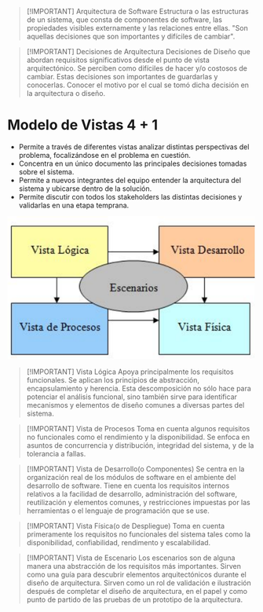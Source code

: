> [!IMPORTANT] Arquitectura de Software
> Estructura o las estructuras de un sistema, que consta de componentes de software, las propiedades visibles externamente y las relaciones entre ellas.
> "Son aquellas decisiones que son importantes y difíciles de cambiar".


> [!IMPORTANT] Decisiones de Arquitectura
> Decisiones de Diseño que abordan requisitos significativos desde el punto de vista arquitectónico.
> Se perciben como difíciles de hacer y/o costosos de cambiar.
> Estas decisiones son importantes de guardarlas y conocerlas. Conocer el motivo por el cual se tomó dicha decisión en la arquitectura o diseño.

# Modelo de Vistas 4 + 1
- Permite a través de diferentes vistas analizar distintas perspectivas del problema, focalizándose en el problema en cuestión.
- Concentra en un único documento las principales decisiones tomadas sobre el sistema.
- Permite a nuevos integrantes del equipo entender la arquitectura del sistema y ubicarse dentro de la solución.
- Permite discutir con todos los stakeholders las distintas decisiones y validarlas en una etapa temprana.

![](../img/Pasted%20image%2020240925163648.png)


> [!IMPORTANT] Vista Lógica
> Apoya principalmente los requisitos funcionales.
> Se aplican los principios de abstracción, encapsulamiento y herencia.
> Esta descomposición no sólo hace para potenciar el análisis funcional, sino también sirve para identificar mecanismos y elementos de diseño comunes a diversas partes del sistema.


> [!IMPORTANT] Vista de Procesos
> Toma en cuenta algunos requisitos no funcionales como el rendimiento y la disponibilidad.
> Se enfoca en asuntos de concurrencia y distribución, integridad del sistema, y de la tolerancia a fallas.


> [!IMPORTANT] Vista de Desarrollo(o Componentes)
> Se centra en la organización real de los módulos de software en el ambiente del desarrollo de software.
> Tiene en cuenta los requisitos internos relativos a la facilidad de desarrollo, administración del software, reutilización y elementos comunes, y restricciones impuestas por las herramientas o el lenguaje de programación que se use.


> [!IMPORTANT] Vista Física(o de Despliegue)
> Toma en cuenta primeramente los requisitos no funcionales del sistema tales como la disponibilidad, confiabilidad, rendimento y escalabilidad.


> [!IMPORTANT] Vista de Escenario
> Los escenarios son de alguna manera una abstracción de los requisitos más importantes.
> Sirven como una guía para descubrir elementos arquitectónicos durante el diseño de arquitectura.
> Sirven como un rol de validación e ilustración después de completar el diseño de arquitectura, en el papel y como punto de partido de las pruebas de un prototipo de la arquitectura.




